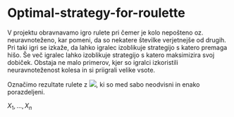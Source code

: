 # Optimal-strategy-for-roulette

V projektu obravnavamo igro rulete pri čemer je kolo nepošteno oz. neuravnoteženo, kar pomeni, da so nekatere številke verjetnejše od drugih. Pri taki igri se izkaže, da lahko igralec izoblikuje strategijo s katero premaga hišo. Še več igralec lahko izoblikuje strategijo s katero maksimizira svoj dobiček. Obstaja ne malo primerov, kjer so igralci izkoristili neuravnoteženost kolesa in si priigrali velike vsote. 

Označimo rezultate rulete z <img src="https://render.githubusercontent.com/render/math?math=X_1,\dots,X_n">, ki so med sabo neodvisni in enako porazdeljeni.

$X_1,\dots,X_n$
